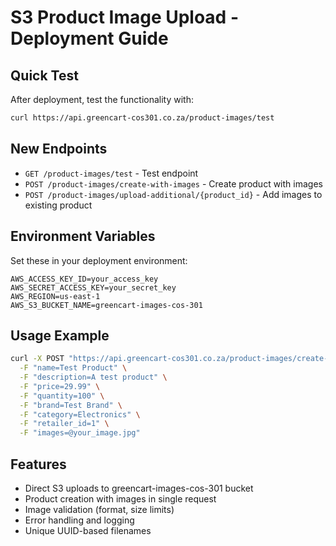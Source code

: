 # S3 Product Image Upload - Deployment Guide

## Quick Test

After deployment, test the functionality with:

```bash
curl https://api.greencart-cos301.co.za/product-images/test
```

## New Endpoints

- `GET /product-images/test` - Test endpoint
- `POST /product-images/create-with-images` - Create product with images
- `POST /product-images/upload-additional/{product_id}` - Add images to existing product

## Environment Variables

Set these in your deployment environment:

```
AWS_ACCESS_KEY_ID=your_access_key
AWS_SECRET_ACCESS_KEY=your_secret_key
AWS_REGION=us-east-1
AWS_S3_BUCKET_NAME=greencart-images-cos-301
```

## Usage Example

```bash
curl -X POST "https://api.greencart-cos301.co.za/product-images/create-with-images" \
  -F "name=Test Product" \
  -F "description=A test product" \
  -F "price=29.99" \
  -F "quantity=100" \
  -F "brand=Test Brand" \
  -F "category=Electronics" \
  -F "retailer_id=1" \
  -F "images=@your_image.jpg"
```

## Features

- Direct S3 uploads to greencart-images-cos-301 bucket
- Product creation with images in single request
- Image validation (format, size limits)
- Error handling and logging
- Unique UUID-based filenames
